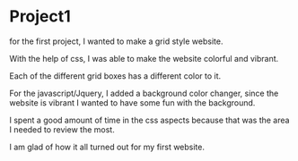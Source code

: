# Project1
for the first project, I wanted to make a grid style website.

With the help of css, I was able to make the website colorful and vibrant.

Each of the different grid boxes has a different color to it.

For the javascript/Jquery, I added a background color changer, since the website is vibrant I wanted to have some fun with the background.

I spent a good amount of time in the css aspects because that was the area I needed to review the most.

I am glad of how it all turned out for my first website.